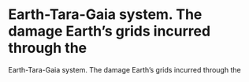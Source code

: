 # Earth-Tara-Gaia system.  The damage Earth’s grids incurred through the

Earth-Tara-Gaia system.  The damage Earth’s grids incurred through the
